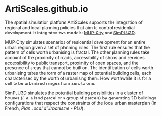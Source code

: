 # ArtiScales.github.io
The spatial simulation platform ArtiScales supports the integration of regional and local planning policies that aim to control residential development. It integrates two models: [MUP-City](https://sourcesup.renater.fr/mupcity/en.html) and [SimPLU3D](https://simplu3d.github.io/).

MUP-City simulates scenarios of residential development for an entire urban region given a set of planning rules. The first rule ensures that the pattern of cells worth urbanising is fractal. The other planning rules take account of the proximity of roads, accessibility of shops and services, accessibility to public transport, proximity of open spaces, and the presence of areas that cannot be built on. The identification of cells worth urbanising takes the form of a raster map of potential building cells, each characterised by the worth of urbanising them. How worthwhile it is for a cell to be urbanised ranges from zero to one.

SimPLU3D simulates the potential building possibilities in a cluster of houses (*i. e.* a land parcel or a group of parcels) by generating 3D buildings configurations that respect the constraints of the local urban masterplan (in French, *Plan Local d'Urbanisme - PLU*).
